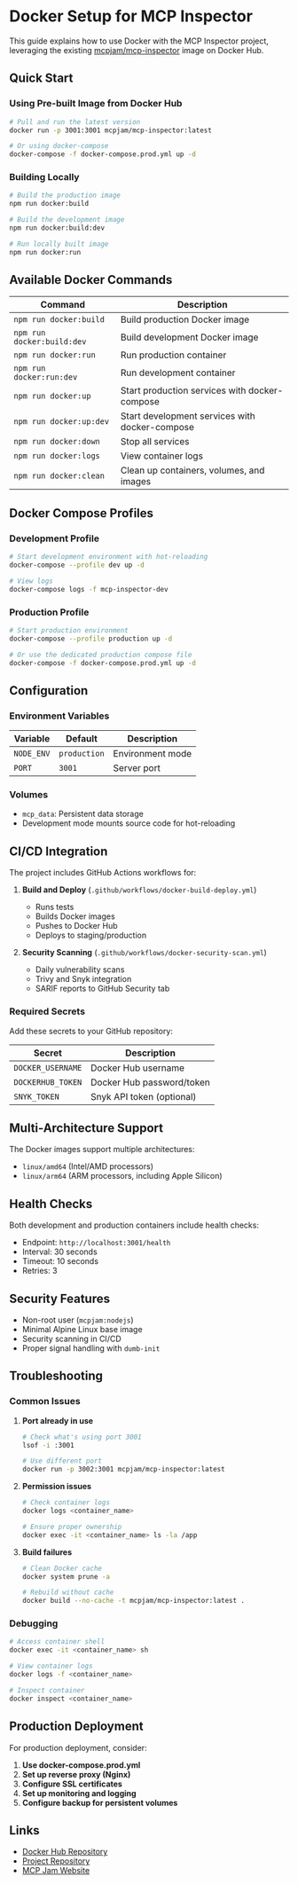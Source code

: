 # Docker Setup for MCP Inspector

This guide explains how to use Docker with the MCP Inspector project, leveraging the existing [mcpjam/mcp-inspector](https://hub.docker.com/r/mcpjam/mcp-inspector) image on Docker Hub.

## Quick Start

### Using Pre-built Image from Docker Hub

```bash
# Pull and run the latest version
docker run -p 3001:3001 mcpjam/mcp-inspector:latest

# Or using docker-compose
docker-compose -f docker-compose.prod.yml up -d
```

### Building Locally

```bash
# Build the production image
npm run docker:build

# Build the development image
npm run docker:build:dev

# Run locally built image
npm run docker:run
```

## Available Docker Commands

| Command | Description |
|---------|-------------|
| `npm run docker:build` | Build production Docker image |
| `npm run docker:build:dev` | Build development Docker image |
| `npm run docker:run` | Run production container |
| `npm run docker:run:dev` | Run development container |
| `npm run docker:up` | Start production services with docker-compose |
| `npm run docker:up:dev` | Start development services with docker-compose |
| `npm run docker:down` | Stop all services |
| `npm run docker:logs` | View container logs |
| `npm run docker:clean` | Clean up containers, volumes, and images |

## Docker Compose Profiles

### Development Profile
```bash
# Start development environment with hot-reloading
docker-compose --profile dev up -d

# View logs
docker-compose logs -f mcp-inspector-dev
```

### Production Profile
```bash
# Start production environment
docker-compose --profile production up -d

# Or use the dedicated production compose file
docker-compose -f docker-compose.prod.yml up -d
```

## Configuration

### Environment Variables

| Variable | Default | Description |
|----------|---------|-------------|
| `NODE_ENV` | `production` | Environment mode |
| `PORT` | `3001` | Server port |

### Volumes

- `mcp_data`: Persistent data storage
- Development mode mounts source code for hot-reloading

## CI/CD Integration

The project includes GitHub Actions workflows for:

1. **Build and Deploy** (`.github/workflows/docker-build-deploy.yml`)
   - Runs tests
   - Builds Docker images
   - Pushes to Docker Hub
   - Deploys to staging/production

2. **Security Scanning** (`.github/workflows/docker-security-scan.yml`)
   - Daily vulnerability scans
   - Trivy and Snyk integration
   - SARIF reports to GitHub Security tab

### Required Secrets

Add these secrets to your GitHub repository:

| Secret | Description |
|--------|-------------|
| `DOCKER_USERNAME` | Docker Hub username |
| `DOCKERHUB_TOKEN` | Docker Hub password/token |
| `SNYK_TOKEN` | Snyk API token (optional) |

## Multi-Architecture Support

The Docker images support multiple architectures:
- `linux/amd64` (Intel/AMD processors)
- `linux/arm64` (ARM processors, including Apple Silicon)

## Health Checks

Both development and production containers include health checks:
- Endpoint: `http://localhost:3001/health`
- Interval: 30 seconds
- Timeout: 10 seconds
- Retries: 3

## Security Features

- Non-root user (`mcpjam:nodejs`)
- Minimal Alpine Linux base image
- Security scanning in CI/CD
- Proper signal handling with `dumb-init`

## Troubleshooting

### Common Issues

1. **Port already in use**
   ```bash
   # Check what's using port 3001
   lsof -i :3001
   
   # Use different port
   docker run -p 3002:3001 mcpjam/mcp-inspector:latest
   ```

2. **Permission issues**
   ```bash
   # Check container logs
   docker logs <container_name>
   
   # Ensure proper ownership
   docker exec -it <container_name> ls -la /app
   ```

3. **Build failures**
   ```bash
   # Clean Docker cache
   docker system prune -a
   
   # Rebuild without cache
   docker build --no-cache -t mcpjam/mcp-inspector:latest .
   ```

### Debugging

```bash
# Access container shell
docker exec -it <container_name> sh

# View container logs
docker logs -f <container_name>

# Inspect container
docker inspect <container_name>
```

## Production Deployment

For production deployment, consider:

1. **Use docker-compose.prod.yml**
2. **Set up reverse proxy (Nginx)**
3. **Configure SSL certificates**
4. **Set up monitoring and logging**
5. **Configure backup for persistent volumes**

## Links

- [Docker Hub Repository](https://hub.docker.com/r/mcpjam/mcp-inspector)
- [Project Repository](https://github.com/mcpjam/inspector)
- [MCP Jam Website](https://mcpjam.com) 